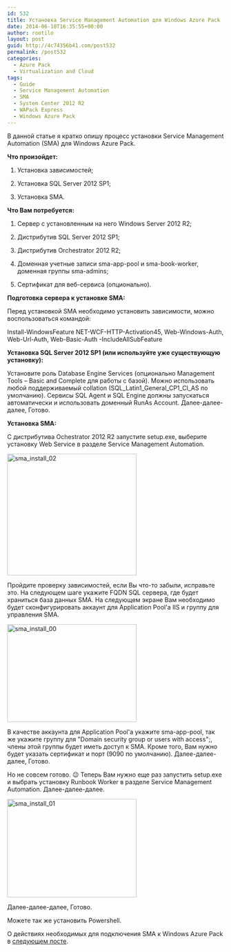 ```yaml
---
id: 532
title: Установка Service Management Automation для Windows Azure Pack
date: 2014-06-18T16:35:55+00:00
author: rootilo
layout: post
guid: http://4c74356b41.com/post532
permalink: /post532
categories:
  - Azure Pack
  - Virtualization and Cloud
tags:
  - Guide
  - Service Management Automation
  - SMA
  - System Center 2012 R2
  - WAPack Express
  - Windows Azure Pack
---
```

В данной статье я кратко опишу процесс установки Service Management Automation (SMA) для Windows Azure Pack.

**Что произойдет:**
  
1. Установка зависимостей;
  
2. Установка SQL Server 2012 SP1;
  
3. Установка SMA.

**Что Вам потребуется:**
  
1. Сервер с установленным на него Windows Server 2012 R2;
  
2. Дистрибутив SQL Server 2012 SP1;
  
3. Дистрибутив Orchestrator 2012 R2;
  
4. Доменная учетные записи sma-app-pool и sma-book-worker, доменная группы sma-admins;
  
5. Сертификат для веб-сервиса (опционально).

**Подготовка сервера к установке SMA:**
  
Перед установкой SMA необходимо установить зависимости, можно воспользоваться командой:
  
Install-WindowsFeature NET-WCF-HTTP-Activation45, Web-Windows-Auth, Web-Url-Auth, Web-Basic-Auth -IncludeAllSubFeature

**Установка SQL Server 2012 SP1 (или используйте уже существующую установку):**
  
Установите роль Database Engine Services (опционально Management Tools – Basic and Complete для работы с базой). Можно использовать любой поддерживаемый collation (SQL\_Latin1\_General\_CP1\_CI_AS по умолчанию). Сервисы SQL Agent и SQL Engine должны запускаться автоматически и использовать доменный RunAs Account. Далее-далее-далее, Готово.

**Установка SMA:**
  
С дистрибутива Ochestrator 2012 R2 запустите setup.exe, выберите установку Web Service в разделе Service Management Automation.
  
<a href="http://4c74356b41.com/wp-content/uploads/2016/02/sma_install_02.png" rel="attachment wp-att-4871"><img src="http://4c74356b41.com/wp-content/uploads/2016/02/sma_install_02-300x282.png" alt="sma_install_02" width="300" height="282" /></a>
  
Пройдите проверку зависимостей, если Вы что-то забыли, исправьте это. На следующем шаге укажите FQDN SQL сервера, где будет храниться база данных SMA. На следующем экране Вам необходимо будет сконфигурировать аккаунт для Application Pool'а IIS и группу для управления SMA.
  
<a href="http://4c74356b41.com/wp-content/uploads/2016/02/sma_install_00.png" rel="attachment wp-att-4863"><img src="http://4c74356b41.com/wp-content/uploads/2016/02/sma_install_00-300x227.png" alt="sma_install_00" width="300" height="227" /></a>
  
В качестве аккаунта для Application Pool'а укажите sma-app-pool, так же укажите группу для "Domain security group or users with access";, члены этой группы будет иметь доступ к SMA. Кроме того, Вам нужно будет указать сертификат и порт (9090 по умолчанию). Далее-далее-далее, Готово.
  
Но не совсем готово. 😉 Теперь Вам нужно еще раз запустить setup.exe и выбрать установку Runbook Worker в разделе Service Management Automation. Далее-далее-далее.
  
<a href="http://4c74356b41.com/wp-content/uploads/2016/02/sma_install_01.png" rel="attachment wp-att-4867"><img src="http://4c74356b41.com/wp-content/uploads/2016/02/sma_install_01-300x228.png" alt="sma_install_01" width="300" height="228" /></a>
  
Далее-далее-далее, Готово.
  
Можете так же установить Powershell.

О действиях необходимых для подключения SMA к Windows Azure Pack в [следующем посте](http://4c74356b41.com/post678).
